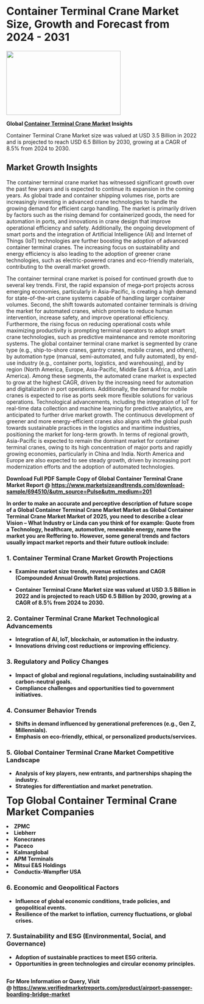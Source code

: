 <H1>Container Terminal Crane Market Size, Growth and Forecast from 2024 - 2031</H1><img class="aligncenter size-medium wp-image-584254" src="https://thirdeyenews.in/wp-content/uploads/2024/09/Global-Market-Research-300x168.jpeg" alt="" width="300" height="168" /><p><strong>Global&nbsp;<a href="https://www.marketsizeandtrends.com/download-sample/694510/&amp;utm_source=Pulse&amp;utm_medium=201">Container Terminal Crane Market</a> Insights</strong></p><p>Container Terminal Crane Market size was valued at USD 3.5 Billion in 2022 and is projected to reach USD 6.5 Billion by 2030, growing at a CAGR of 8.5% from 2024 to 2030.</p><p><h2>Market Growth Insights</h2> <p>The container terminal crane market has witnessed significant growth over the past few years and is expected to continue its expansion in the coming years. As global trade and container shipping volumes rise, ports are increasingly investing in advanced crane technologies to handle the growing demand for efficient cargo handling. The market is primarily driven by factors such as the rising demand for containerized goods, the need for automation in ports, and innovations in crane design that improve operational efficiency and safety. Additionally, the ongoing development of smart ports and the integration of Artificial Intelligence (AI) and Internet of Things (IoT) technologies are further boosting the adoption of advanced container terminal cranes. The increasing focus on sustainability and energy efficiency is also leading to the adoption of greener crane technologies, such as electric-powered cranes and eco-friendly materials, contributing to the overall market growth.</p> <p><strong></strong></p> <p>The container terminal crane market is poised for continued growth due to several key trends. First, the rapid expansion of mega-port projects across emerging economies, particularly in Asia-Pacific, is creating a high demand for state-of-the-art crane systems capable of handling larger container volumes. Second, the shift towards automated container terminals is driving the market for automated cranes, which promise to reduce human intervention, increase safety, and improve operational efficiency. Furthermore, the rising focus on reducing operational costs while maximizing productivity is prompting terminal operators to adopt smart crane technologies, such as predictive maintenance and remote monitoring systems. The global container terminal crane market is segmented by crane type (e.g., ship-to-shore cranes, gantry cranes, mobile cranes, and others), by automation type (manual, semi-automated, and fully automated), by end-use industry (e.g., container ports, logistics, and warehousing), and by region (North America, Europe, Asia-Pacific, Middle East & Africa, and Latin America). Among these segments, the automated crane market is expected to grow at the highest CAGR, driven by the increasing need for automation and digitalization in port operations. Additionally, the demand for mobile cranes is expected to rise as ports seek more flexible solutions for various operations. Technological advancements, including the integration of IoT for real-time data collection and machine learning for predictive analytics, are anticipated to further drive market growth. The continuous development of greener and more energy-efficient cranes also aligns with the global push towards sustainable practices in the logistics and maritime industries, positioning the market for long-term growth. In terms of regional growth, Asia-Pacific is expected to remain the dominant market for container terminal cranes, owing to its high concentration of major ports and rapidly growing economies, particularly in China and India. North America and Europe are also expected to see steady growth, driven by increasing port modernization efforts and the adoption of automated technologies. <p><strong></p><p><span class=""><strong>Download Full PDF Sample Copy of Global Container Terminal Crane Market Report</strong> @ <a href="https://www.marketsizeandtrends.com/download-sample/694510/&amp;utm_source=Pulse&amp;utm_medium=201" target="_blank">https://www.marketsizeandtrends.com/download-sample/694510/&amp;utm_source=Pulse&amp;utm_medium=201</a></span></p><p>In order to make an accurate and perceptive description of future scope of a Global&nbsp;Container Terminal Crane Market Market as Global&nbsp;Container Terminal Crane Market Market of 2025, you need to describe a clear Vision &ndash; What Industry or Linda can you think of for example: Quote from a Technology, healthcare, automotive, renewable energy, name the market you are Reffering to. However, some general trends and factors usually impact market reports and their future outlook include:</p><h3>1.&nbsp;<strong>Container Terminal Crane Market Growth Projections</strong></h3><ul><li>Examine market size trends, revenue estimates and CAGR (Compounded Annual Growth Rate) projections.</li><li><p>Container Terminal Crane Market size was valued at USD 3.5 Billion in 2022 and is projected to reach USD 6.5 Billion by 2030, growing at a CAGR of 8.5% from 2024 to 2030.</p></li></ul><h3>2.&nbsp;<strong>Container Terminal Crane Market Technological Advancements</strong></h3><ul><li>Integration of AI, IoT, blockchain, or automation in the industry.</li><li>Innovations driving cost reductions or improving efficiency.</li></ul><h3>3.&nbsp;<strong>Regulatory and Policy Changes</strong></h3><ul><li>Impact of global and regional regulations, including sustainability and carbon-neutral goals.</li><li>Compliance challenges and opportunities tied to government initiatives.</li></ul><h3>4.&nbsp;<strong>Consumer Behavior Trends</strong></h3><ul><li>Shifts in demand influenced by generational preferences (e.g., Gen Z, Millennials).</li><li>Emphasis on eco-friendly, ethical, or personalized products/services.</li></ul><h3>5.&nbsp;<strong>Global Container Terminal Crane Market Competitive Landscape</strong></h3><ul><li>Analysis of key players, new entrants, and partnerships shaping the industry.</li><li>Strategies for differentiation and market penetration.</li></ul><p data-pm-slice="1 1 []"><span style="color: inherit; font-family: inherit; font-size: 25px;">Top Global Container Terminal Crane Market Companies</span></p><div class="" data-test-id=""><p><li>ZPMC</li><li> Liebherr</li><li> Konecranes</li><li> Paceco</li><li> Kalmarglobal</li><li> APM Terminals</li><li> Mitsui E&S Holdings</li><li> Conductix-Wampfler USA</li></p></div><h3>6.&nbsp;<strong>Economic and Geopolitical Factors</strong></h3><ul><li>Influence of global economic conditions, trade policies, and geopolitical events.</li><li>Resilience of the market to inflation, currency fluctuations, or global crises.</li></ul><h3>7.&nbsp;<strong>Sustainability and ESG (Environmental, Social, and Governance)</strong></h3><ul><li>Adoption of sustainable practices to meet ESG criteria.</li><li>Opportunities in green technologies and circular economy principles.</li></ul><h2><strong style="font-size: 14px;">For More Information or Query, Visit @&nbsp;</strong><a style="background-color: #ffffff; font-size: 14px;" href="https://www.marketsizeandtrends.com/report/container-terminal-crane-market/" target="_blank">https://www.verifiedmarketreports.com/product/airport-passenger-boarding-bridge-market</a></h2>
